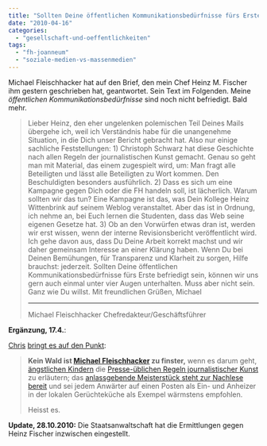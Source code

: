 ```yaml
---
title: "Sollten Deine öffentlichen Kommunikationsbedürfnisse fürs Erste befriedigt sein"
date: "2010-04-16"
categories: 
  - "gesellschaft-und-oeffentlichkeiten"
tags: 
  - "fh-joanneum"
  - "soziale-medien-vs-massenmedien"
---
```


Michael Fleischhacker hat auf den Brief, den mein Chef Heinz M. Fischer ihm gestern geschrieben hat, geantwortet. Sein Text im Folgenden. Meine _öffentlichen Kommunikationsbedürfnisse_ sind noch nicht befriedigt. Bald mehr.

> Lieber Heinz, den eher ungelenken polemischen Teil Deines Mails übergehe ich, weil ich Verständnis habe für die unangenehme Situation, in die Dich unser Bericht gebracht hat. Also nur einige sachliche Feststellungen: 1) Christoph Schwarz hat diese Geschichte nach allen Regeln der journalistischen Kunst gemacht. Genau so geht man mit Material, das einem zugespielt wird, um: Man fragt alle Beteiligten und lässt alle Beteiligten zu Wort kommen. Den Beschuldigten besonders ausführlich. 2) Dass es sich um eine Kampagne gegen Dich oder die FH handeln soll, ist lächerlich. Warum sollten wir das tun? Eine Kampagne ist das, was Dein Kollege Heinz Wittenbrink auf seinem Weblog veranstaltet. Aber das ist in Ordnung, ich nehme an, bei Euch lernen die Studenten, dass das Web seine eigenen Gesetze hat. 3) Ob an den Vorwürfen etwas dran ist, werden wir erst wissen, wenn der interne Revisionsbericht veröffentlicht wird. Ich gehe davon aus, dass Du Deine Arbeit korrekt machst und wir daher gemeinsam Interesse an einer Klärung haben. Wenn Du bei Deinen Bemühungen, für Transparenz und Klarheit zu sorgen, Hilfe brauchst: jederzeit. Sollten Deine öffentlichen Kommunikationsbedürfnisse fürs Erste befriedigt sein, können wir uns gern auch einmal unter vier Augen unterhalten. Muss aber nicht sein. Ganz wie Du willst. Mit freundlichen Grüßen, Michael
> 
> * * *
> 
> Michael Fleischhacker Chefredakteur/Geschäftsführer

**Ergänzung, 17.4.**:

[Chris](http://www.langreiter.com/space/start "langreiter.com") [bringt es auf den Punkt](http://www.langreiter.com/space/2010-04-16-finster "2010-04-16-finster"):

> **Kein Wald ist [Michael Fleischhacker](http://www.langreiter.com/space/Michael+Fleischhacker) zu finster,** wenn es darum geht, [ängstlichen Kindern](http://heinz.typepad.com/lostandfound/2010/04/tritte-in-den-unterleib.html#comment-6a00d83451d60069e20133ecbbd343970b) die [Presse-üblichen Regeln journalistischer Kunst](http://heinz.typepad.com/lostandfound/2010/04/sollten-deine-öffentlichen-kommunikationsbedürfnisse-fürs-erste-befriedigt-sein.html) zu erläutern; das [anlassgebende Meisterstück steht zur Nachlese bereit](http://diepresse.com/home/bildung/universitaet/558389/index.do) und sei jedem Anwärter auf einen Posten als Ein- und Anheizer in der lokalen Gerüchteküche als Exempel wärmstens empfohlen.  
>   
> Heisst es.

**Update, 28.10.2010:** Die Staatsanwaltschaft hat die Ermittlungen gegen Heinz Fischer inzwischen eingestellt.
